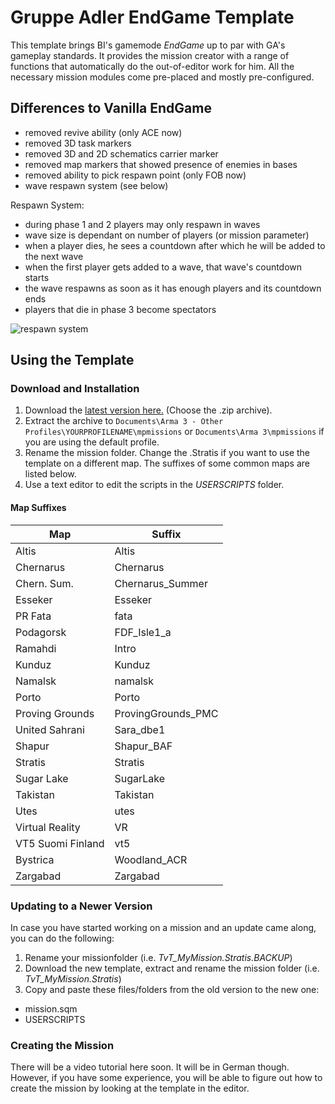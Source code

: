 # Gruppe Adler EndGame Template

This template brings BI's gamemode *EndGame* up to par with GA's gameplay standards. 
It provides the mission creator with a range of functions that automatically do the out-of-editor work for him. All the necessary mission modules come pre-placed and mostly pre-configured.

## Differences to Vanilla EndGame
* removed revive ability (only ACE now)
* removed 3D task markers
* removed 3D and 2D schematics carrier marker
* removed map markers that showed presence of enemies in bases
* removed ability to pick respawn point (only FOB now)
* wave respawn system (see below)

Respawn System:  
* during phase 1 and 2 players may only respawn in waves
* wave size is dependant on number of players (or mission parameter)
* when a player dies, he sees a countdown after which he will be added to the next wave
* when the first player gets added to a wave, that wave's countdown starts
* the wave respawns as soon as it has enough players and its countdown ends
* players that die in phase 3 become spectators
 
![respawn system](http://i.imgur.com/XEFHgbZ.png)

## Using the Template

### Download and Installation
1. Download the [latest version here.](https://github.com/gruppe-adler/TvT_EndGame_Template.Stratis/releases) (Choose the .zip archive).  
2. Extract the archive to `Documents\Arma 3 - Other Profiles\YOURPROFILENAME\mpmissions` or `Documents\Arma 3\mpmissions` if you are using the default profile.
3. Rename the mission folder. Change the .Stratis if you want to use the template on a different map. The suffixes of some common maps are listed below.
4. Use a text editor to edit the scripts in the *USERSCRIPTS* folder.


#### Map Suffixes
| Map               | Suffix             | 
|-------------------|--------------------| 
| Altis             | Altis              | 
| Chernarus         | Chernarus          | 
| Chern. Sum.       | Chernarus_Summer   | 
| Esseker           | Esseker            | 
| PR Fata           | fata               | 
| Podagorsk         | FDF_Isle1_a        | 
| Ramahdi           | Intro              | 
| Kunduz            | Kunduz             | 
| Namalsk           | namalsk            | 
| Porto             | Porto              | 
| Proving Grounds   | ProvingGrounds_PMC | 
| United Sahrani    | Sara_dbe1          | 
| Shapur            | Shapur_BAF         | 
| Stratis           | Stratis            | 
| Sugar Lake        | SugarLake          | 
| Takistan          | Takistan           | 
| Utes              | utes               | 
| Virtual Reality   | VR                 | 
| VT5 Suomi Finland | vt5                | 
| Bystrica          | Woodland_ACR       | 
| Zargabad          | Zargabad           | 


### Updating to a Newer Version
In case you have started working on a mission and an update came along, you can do the following:  

1. Rename your missionfolder (i.e. *TvT_MyMission.Stratis.BACKUP*)
2. Download the new template, extract and rename the mission folder (i.e. *TvT_MyMission.Stratis*)
3. Copy and paste these files/folders from the old version to the new one:
  * mission.sqm
  * USERSCRIPTS
  
### Creating the Mission
There will be a video tutorial here soon. It will be in German though. However, if you have some experience, you will be able to figure out how to create the mission by looking at the template in the editor.
